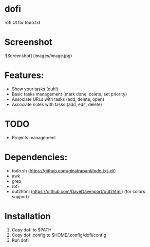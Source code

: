 # dofi
rofi UI for todo.txt

# Screenshot
![Screenshot]
(images/image.jpg)

# Features:

* Show your tasks (duh!)
* Basic tasks management (mark done, delete, set priority)
* Associate URLs with tasks (add, delete, open)
* Associate notes with tasks (add, edit, delete)

# TODO

* Projects management

# Dependencies:

* todo.sh (https://github.com/ginatrapani/todo.txt-cli)
* awk
* grep
* rofi
* out2html (https://github.com/DaveDavenport/out2html) (for colors support)

# Installation

1. Copy dofi to $PATH
2. Copy dofi.config to $HOME/.config/dofi/config
3. Run dofi
